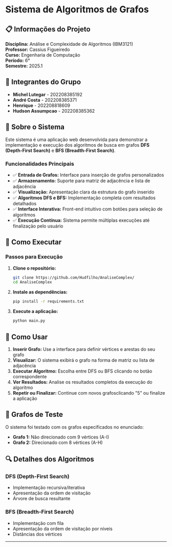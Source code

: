 # Sistema de Algoritmos de Grafos

## 📋 Informações do Projeto

**Disciplina:** Análise e Complexidade de Algoritmos (IBM3121)  
**Professor:** Cassius Figueiredo  
**Curso:** Engenharia de Computação  
**Período:** 6°  
**Semestre:** 2025.1

## 👥 Integrantes do Grupo

- **Michel Lutegar** - 202208385192
- **André Costa** - 202208385371  
- **Henrique** - 202208818609
- **Hudson Assumpcao** - 202208385362

## 📖 Sobre o Sistema

Este sistema é uma aplicação web desenvolvida para demonstrar a implementação e execução dos algoritmos de busca em grafos **DFS (Depth-First Search)** e **BFS (Breadth-First Search)**. 

### Funcionalidades Principais

- ✅ **Entrada de Grafos:** Interface para inserção de grafos personalizados
- ✅ **Armazenamento:** Suporte para matriz de adjacência e lista de adjacência
- ✅ **Visualização:** Apresentação clara da estrutura do grafo inserido
- ✅ **Algoritmos DFS e BFS:** Implementação completa com resultados detalhados
- ✅ **Interface Interativa:** Front-end intuitivo com botões para seleção de algoritmos
- ✅ **Execução Contínua:** Sistema permite múltiplas execuções até finalização pelo usuário

## 🚀 Como Executar

### Passos para Execução

1. **Clone o repositório:**
   ```bash
   git clone https://github.com/Hudfilho/AnaliseComplex/
   cd AnaliseComplex
   ```

2. **Instale as dependências:**
   ```bash
   pip install -r requirements.txt
   ```

3. **Execute a aplicação:**
   ```bash
   python main.py
   ```

## 🎯 Como Usar

1. **Inserir Grafo:** Use a interface para definir vértices e arestas do seu grafo
2. **Visualizar:** O sistema exibirá o grafo na forma de matriz ou lista de adjacência
3. **Executar Algoritmo:** Escolha entre DFS ou BFS clicando no botão correspondente
4. **Ver Resultados:** Analise os resultados completos da execução do algoritmo
5. **Repetir ou Finalizar:** Continue com novos grafosclicando "5" ou finalize a aplicação

## 🧪 Grafos de Teste

O sistema foi testado com os grafos especificados no enunciado:
- **Grafo 1:** Não direcionado com 9 vértices (A-I)
- **Grafo 2:** Direcionado com 8 vértices (A-H)

<!-- 
## 🛠️ Tecnologias Utilizadas

- [Listar linguagens e frameworks utilizados]
- [Ex: HTML/CSS/JavaScript, Python Flask, etc.]

## 📝 Estrutura do Projeto

```
projeto/
├── README.md
├── [estrutura de arquivos do projeto]
└── ...
```
-->

## 🔍 Detalhes dos Algoritmos

### DFS (Depth-First Search)
- Implementação recursiva/iterativa
- Apresentação da ordem de visitação
- Árvore de busca resultante

### BFS (Breadth-First Search)  
- Implementação com fila
- Apresentação da ordem de visitação por níveis
- Distâncias dos vértices

---


<!--
**Data de Entrega:** [Data especificada no enunciado]  
**Repositório:** [Link do GitHub quando disponível]
